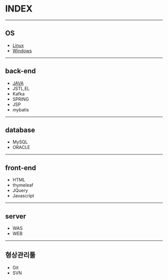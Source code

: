 # INDEX

--- 

## OS
- [Linux](https://github.com/noruyam/Study_TOTAL/tree/main/OS/Linux)
- [Windows](https://github.com/noruyam/Study_TOTAL/tree/main/OS/Windows)
---
## back-end
- [JAVA](https://github.com/noruyam/Study_TOTAL/tree/main/back-end/JAVA)
- JSTL,EL
- Kafka
- SPRING
- JSP
- mybatis

---

## database
- MySQL
- ORACLE

---

## front-end
- HTML
- thymeleaf
- JQuery
- Javascript
---

## server
- WAS
- WEB

---
## 형상관리툴
- Git
- SVN
